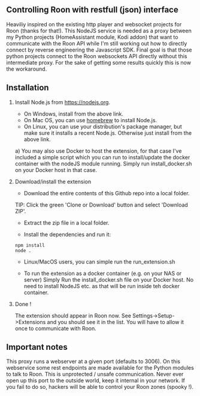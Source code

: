 ## Controlling Roon with restfull (json) interface

Heaviliy inspired on the existing http player and websocket projects for Roon (thanks for that!).
This NodeJS service is needed as a proxy between my Python projects (HomeAssistant module, Kodi addon) that want to communicate with the Roon API while I'm still working out how to directly connect by reverse engineering the Javascript SDK. Final goal is that those python projects connect to the Roon websockets API directly without this intermediate proxy. For the sake of getting some results quickly this is now the workaround.


## Installation

1. Install Node.js from https://nodejs.org.

   * On Windows, install from the above link.
   * On Mac OS, you can use [homebrew](http://brew.sh) to install Node.js.
   * On Linux, you can use your distribution's package manager, but make sure it installs a recent Node.js. Otherwise just install from the above link.

   a) You may also use Docker to host the extension, for that case I've included a simple script which you can run to install/update the docker container with the nodeJS module running. Simply run install_docker.sh on your Docker host in that case.

2. Download/install the extension

   * Download the entire contents of this Github repo into a local folder. 

   TIP: Click the green 'Clone or Download' button and select 'Download ZIP'.

   * Extract the zip file in a local folder.

   * Install the dependencies and run it:
    ```
    npm install
    node .
    ```

   * Linux/MacOS users, you can simple run the run_extension.sh

   * To run the extension as a docker container (e.g. on your NAS or server)
    Simply Run the install_docker.sh file on your Docker host. No need to install NodeJS etc. as that will be run inside teh docker container.


3. Done !

    The extension should appear in Roon now. See Settings->Setup->Extensions and you should see it in the list. You will have to allow it once to communicate with Roon. 


## Important notes

This proxy runs a webserver at a given port (defaults to 3006). On this webservice some rest endpoints are made available for the Python modules to talk to Roon. This is unprotected / unsafe communication. Never ever open up this port to the outside world, keep it internal in your network. If you fail to do so, hackers will be able to control your Roon zones (spooky !).

